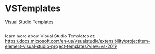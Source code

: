 # VSTemplates
Visual Studio Templates

## 
learn more about Visual Studio Templates at:
https://docs.microsoft.com/en-us/visualstudio/extensibility/projectitem-element-visual-studio-project-templates?view=vs-2019